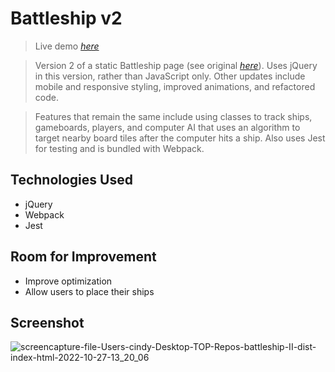 # Battleship v2
> Live demo [_here_](https://cynthem.github.io/battleship-II/)

> Version 2 of a static Battleship page (see original [_here_](https://github.com/cynthem/Battleship)). Uses jQuery in this version, rather than JavaScript only. Other updates include mobile and responsive styling, improved animations, and refactored code.

> Features that remain the same include using classes to track ships, gameboards, players, and computer AI that uses an algorithm to target nearby board tiles after the computer hits a ship. Also uses Jest for testing and is bundled with Webpack.


## Technologies Used
- jQuery
- Webpack
- Jest


## Room for Improvement
- Improve optimization
- Allow users to place their ships


## Screenshot
![screencapture-file-Users-cindy-Desktop-TOP-Repos-battleship-II-dist-index-html-2022-10-27-13_20_06](https://user-images.githubusercontent.com/96557009/198425235-b8968436-dd89-4fa5-97d7-bb09c24811e4.png)
